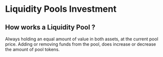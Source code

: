 # Liquidity Pools Investment

## How works a Liquidity Pool ?

Always holding an equal amount of value in both assets, at the current pool price. 
Adding or removing funds from the pool, does increase or decrease the amount of pool tokens.  
